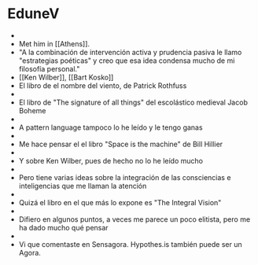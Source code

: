 # EduneV
- 
- Met him in [[Athens]].
- "A la combinación de intervención activa y prudencia pasiva le llamo "estrategias poéticas" y creo que esa idea condensa mucho de mi filosofía personal."
- [[Ken Wilber]], [[Bart Kosko]]
- El libro de el nombre del viento, de Patrick Rothfuss
- 
- El libro de "The signature of all things" del escolástico medieval Jacob Boheme
- 
- A pattern language tampoco lo he leído y le tengo ganas
- 
- Me hace pensar el el libro "Space is the machine" de Bill Hillier
- 
- Y sobre Ken Wilber, pues de hecho no lo he leído mucho
- 
- Pero tiene varias ideas sobre la integración de las consciencias e inteligencias que me llaman la atención
- 
- Quizá el libro en el que más lo expone es "The Integral Vision"
- 
- Difiero en algunos puntos, a veces me parece un poco elitista, pero me ha dado mucho qué pensar
- 
- Vi que comentaste en Sensagora. Hypothes.is también puede ser un Agora.
